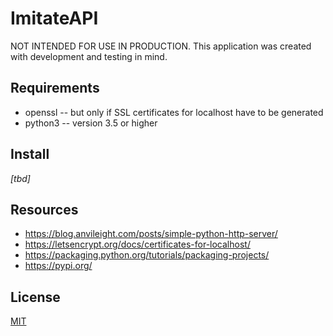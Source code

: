 # ImitateAPI

NOT INTENDED FOR USE IN PRODUCTION. This application was created with development and testing in mind.


## Requirements

* openssl -- but only if SSL certificates for localhost have to be generated
* python3 -- version 3.5 or higher


## Install

_[tbd]_


## Resources

* https://blog.anvileight.com/posts/simple-python-http-server/
* https://letsencrypt.org/docs/certificates-for-localhost/
* https://packaging.python.org/tutorials/packaging-projects/
* https://pypi.org/


## License

[MIT](./LICENSE)
